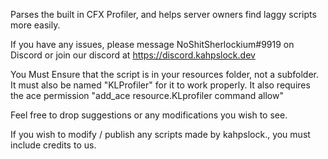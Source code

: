 Parses the built in CFX Profiler, and helps server owners find laggy scripts more easily.

If you have any issues, please message NoShitSherlockium#9919 on Discord or join our discord at https://discord.kahpslock.dev

You Must Ensure that the script is in your resources folder, not a subfolder. It must also be named "KLProfiler" for it to work properly.
It also requires the ace permission "add_ace resource.KLprofiler command allow"


Feel free to drop suggestions or any modifications you wish to see.

If you wish to modify / publish any scripts made by kahpslock., you must include credits to us.

